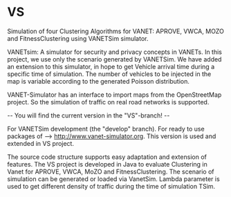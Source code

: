 # VS 
Simulation of four Clustering Algorithms for VANET: APROVE, VWCA, MOZO and FitnessClustering using VANETSim simulator. 

VANETsim: A simulator for security and privacy concepts in VANETs. In this project, we use only the scenario generated by VANETSim. We have added an extension to this simulator, in hope to get Vehicle arrival time during a specific time of simulation. The number of vehicles to be injected in the map is variable according to the generated Poisson distribution.  

VANET-Simulator has an interface to import maps from the OpenStreetMap project. So the simulation of traffic on real road networks is supported.

-- You will find the current version in the "VS"-branch! --

For VANETSim development (the "develop" branch). For ready to use packages of --> http://www.vanet-simulator.org. This version is used and extended in VS project. 

The source code structure supports easy adaptation and extension of features. The VS project is developed in Java to evaluate Clustering in Vanet for APROVE, VWCA, MoZO and FitnessClustering. The scenario of simulation can be generated or loaded via VanetSim. Lambda parameter is used to get different density of traffic during the time of simulation TSim.


